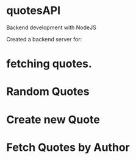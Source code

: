 # quotesAPI
Backend development with NodeJS

Created a backend server for:

# fetching quotes.
# Random Quotes
# Create new Quote
# Fetch Quotes by Author

